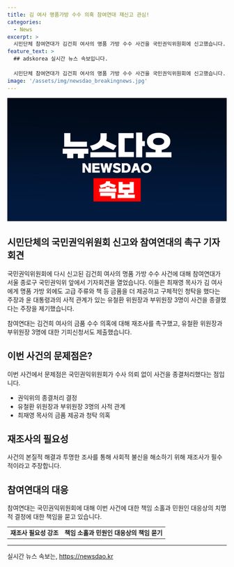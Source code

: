 ```yaml
---
title: 김 여사 명품가방 수수 의혹 참여연대 재신고 관심!
categories:
  - News
excerpt: >
  시민단체 참여연대가 김건희 여사의 명품 가방 수수 사건을 국민권익위원회에 신고했습니다. 이에 대한 재조사를 촉구하며, 최재영 목사가 김 여사에게 고급 주류와 책 등의 금품을 제공하고 구체적인 청탁을 한 사실이 드러났다고 주장했습니다. 또한, 윤 대통령과의 사적 관계가 있는 유철환 위원장과 부위원장 3명에 대한 기피신청서도 제출했고, 권익위의 종결처리에 대한 불만을 피력했습니다.
feature_text: >
  ## adskorea 실시간 뉴스 속보입니다.

  시민단체 참여연대가 김건희 여사의 명품 가방 수수 사건을 국민권익위원회에 신고했습니다. 이에 대한 재조사를 촉구하며, 최재영 목사가 김 여사에게 고급 주류와 책 등의 금품을 제공하고 구체적인 청탁을 한 사실이 드러났다고 주장했습니다. 또한, 윤 대통령과의 사적 관계가 있는 유철환 위원장과 부위원장 3명에 대한 기피신청서도 제출했고, 권익위의 종결처리에 대한 불만을 피력했습니다.
image: '/assets/img/newsdao_breakingnews.jpg'
---
```


<p><img src="/assets/img/newsdao_breakingnews.jpg" alt="adskorea 속보" /></p>

<h2 data-ke-size="size26">시민단체의 국민권익위원회 신고와 참여연대의 촉구 기자회견</h2>

<p>국민권익위원회에 다시 신고된 김건희 여사의 명품 가방 수수 사건에 대해 참여연대가 서울 종로구 국민권익위 앞에서 기자회견을 열었습니다. 이들은 최재영 목사가 김 여사에게 명품 가방 외에도 고급 주류와 책 등 금품을 더 제공하고 구체적인 청탁을 했다는 주장과 윤 대통령과의 사적 관계가 있는 유철환 위원장과 부위원장 3명이 사건을 종결했다는 주장을 제기했습니다.</p>

<p data-ke-size="size16">참여연대는 김건희 여사의 금품 수수 의혹에 대해 재조사를 촉구했고, 유철환 위원장과 부위원장 3명에 대한 기피신청서도 제출했습니다.</p>

<h2 data-ke-size="size26">이번 사건의 문제점은?</h2>

<p>이번 사건에서 문제점은 국민권익위원회가 수사 의뢰 없이 사건을 종결처리했다는 점입니다.</p>

<ul>
  <li>권익위의 종결처리 결정</li>
  <li>유철환 위원장과 부위원장 3명의 사적 관계</li>
  <li>최재영 목사의 금품 제공과 청탁 의혹</li>
</ul>

<h2 data-ke-size="size26">재조사의 필요성</h2>

<p data-ke-size="size16">사건의 본질적 해결과 투명한 조사를 통해 사회적 불신을 해소하기 위해 재조사가 필수적이라고 주장합니다.</p>

<h2 data-ke-size="size26">참여연대의 대응</h2>

<p data-ke-size="size16">참여연대는 국민권익위원회에 대해 이번 사건에 대한 책임 소홀과 민원인 대응상의 치명적 결정에 대한 책임을 묻고 있습니다.</p>

<table>
  <tr>
    <td style="text-align: center; height: 17px;"><b>재조사 필요성 강조</b></td>
    <td style="text-align: center; height: 17px;"><b>책임 소홀과 민원인 대응상의 책임 묻기</b></td>
  </tr>
</table>

<hr>
실시간 뉴스 속보는, <a href="https://newsdao.kr" rel="dofollow">https://newsdao.kr</a>


